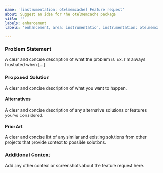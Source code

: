 ```yaml
---
name: '[instrumentation: otelmemcache] Feature request'
about: Suggest an idea for the otelmemcache package
title: ''
labels: enhancement
labels: 'enhancement, area: instrumentation, instrumentation: otelmemcache'

---
```


### Problem Statement

A clear and concise description of what the problem is.
Ex. I'm always frustrated when [...]

### Proposed Solution

A clear and concise description of what you want to happen.

#### Alternatives

A clear and concise description of any alternative solutions or features you've considered.

#### Prior Art

A clear and concise list of any similar and existing solutions from other projects that provide context to possible solutions.

### Additional Context

Add any other context or screenshots about the feature request here.
